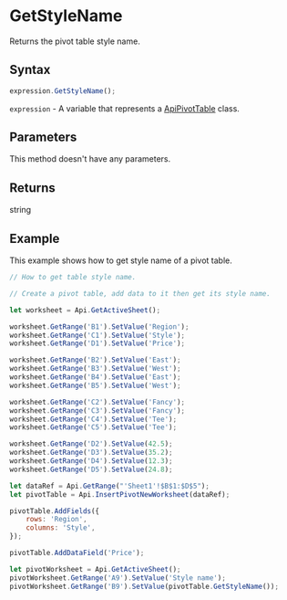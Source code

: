 # GetStyleName

Returns the pivot table style name.

## Syntax

```javascript
expression.GetStyleName();
```

`expression` - A variable that represents a [ApiPivotTable](../ApiPivotTable.md) class.

## Parameters

This method doesn't have any parameters.

## Returns

string

## Example

This example shows how to get style name of a pivot table.

```javascript editor-xlsx
// How to get table style name.

// Create a pivot table, add data to it then get its style name.

let worksheet = Api.GetActiveSheet();

worksheet.GetRange('B1').SetValue('Region');
worksheet.GetRange('C1').SetValue('Style');
worksheet.GetRange('D1').SetValue('Price');

worksheet.GetRange('B2').SetValue('East');
worksheet.GetRange('B3').SetValue('West');
worksheet.GetRange('B4').SetValue('East');
worksheet.GetRange('B5').SetValue('West');

worksheet.GetRange('C2').SetValue('Fancy');
worksheet.GetRange('C3').SetValue('Fancy');
worksheet.GetRange('C4').SetValue('Tee');
worksheet.GetRange('C5').SetValue('Tee');

worksheet.GetRange('D2').SetValue(42.5);
worksheet.GetRange('D3').SetValue(35.2);
worksheet.GetRange('D4').SetValue(12.3);
worksheet.GetRange('D5').SetValue(24.8);

let dataRef = Api.GetRange("'Sheet1'!$B$1:$D$5");
let pivotTable = Api.InsertPivotNewWorksheet(dataRef);

pivotTable.AddFields({
    rows: 'Region',
    columns: 'Style',
});

pivotTable.AddDataField('Price');

let pivotWorksheet = Api.GetActiveSheet();
pivotWorksheet.GetRange('A9').SetValue('Style name');
pivotWorksheet.GetRange('B9').SetValue(pivotTable.GetStyleName());
```
